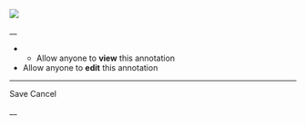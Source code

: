 ![](https://bat.bing.com/action/0?ti=56018282&Ver=2&mid=c33d88bf-2ab2-4539-9ecf-cf4053f3aa5b&sid=201ffde0635411ee902411d77b750559&vid=20202bf0635411ee9ac03f2e618b0b9f&vids=0&msclkid=N&pi=0&lg=en-US&sw=800&sh=600&sc=24&nwd=1&tl=Shortform%20%7C%20Book&p=https%3A%2F%2Fwww.shortform.com%2Fapp%2Fbook%2F21-lessons-for-the-21st-century%2Fchapter-9&r=&lt=431&evt=pageLoad&sv=1&rn=60888)

__

  *   * Allow anyone to **view** this annotation
  * Allow anyone to **edit** this annotation



* * *

Save Cancel

__



